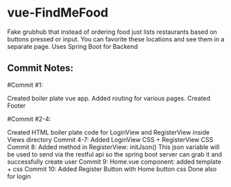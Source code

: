 # vue-FindMeFood
Fake grubhub that instead of ordering food just lists restaurants based on buttons pressed or input. You can favorite these locations and see them in a separate page. Uses Spring Boot for Backend
## Commit Notes:

#Commit #1:

Created boiler plate vue app. Added routing for various pages. Created Footer

#Commit #2-4:

Created HTML boiler plate code for LoginView and RegisterView inside Views directory
Commit 4-7:
Added LoginView CSS + RegisterView CSS
Commit 8:
Added method in RegisterView: initJson()
    This json variable will be used to send via the restful api so the
    spring boot server can grab it and successfully create user
Commit 9:
    Home.vue component: added template + css
Commit 10:
    Added Register Button with Home button css
    Done also for login